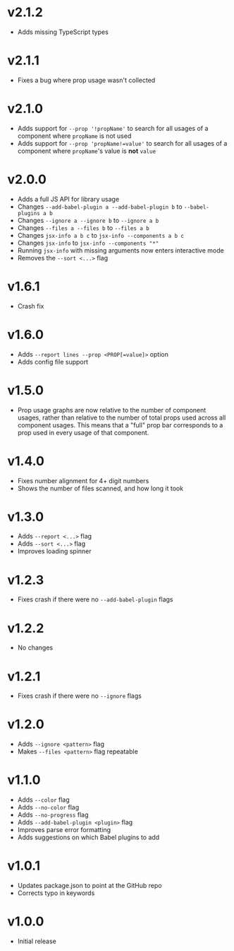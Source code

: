 # v2.1.2

- Adds missing TypeScript types

# v2.1.1

- Fixes a bug where prop usage wasn't collected

# v2.1.0

- Adds support for `--prop '!propName'` to search for all usages of a component
  where `propName` is not used
- Adds support for `--prop 'propName!=value'` to search for all usages of a
  component where `propName`'s value is **not** `value`

# v2.0.0

- Adds a full JS API for library usage
- Changes `--add-babel-plugin a --add-babel-plugin b` to `--babel-plugins a b`
- Changes `--ignore a --ignore b` to `--ignore a b`
- Changes `--files a --files b` to `--files a b`
- Changes `jsx-info a b c` to `jsx-info --components a b c`
- Changes `jsx-info` to `jsx-info --components "*"`
- Running `jsx-info` with missing arguments now enters interactive mode
- Removes the `--sort <...>` flag

# v1.6.1

- Crash fix

# v1.6.0

- Adds `--report lines --prop <PROP[=value]>` option
- Adds config file support

# v1.5.0

- Prop usage graphs are now relative to the number of component usages, rather
  than relative to the number of total props used across all component usages.
  This means that a "full" prop bar corresponds to a prop used in every usage of
  that component.

# v1.4.0

- Fixes number alignment for 4+ digit numbers
- Shows the number of files scanned, and how long it took

# v1.3.0

- Adds `--report <...>` flag
- Adds `--sort <...>` flag
- Improves loading spinner

# v1.2.3

- Fixes crash if there were no `--add-babel-plugin` flags

# v1.2.2

- No changes

# v1.2.1

- Fixes crash if there were no `--ignore` flags

# v1.2.0

- Adds `--ignore <pattern>` flag
- Makes `--files <pattern>` flag repeatable

# v1.1.0

- Adds `--color` flag
- Adds `--no-color` flag
- Adds `--no-progress` flag
- Adds `--add-babel-plugin <plugin>` flag
- Improves parse error formatting
- Adds suggestions on which Babel plugins to add

# v1.0.1

- Updates package.json to point at the GitHub repo
- Corrects typo in keywords

# v1.0.0

- Initial release
